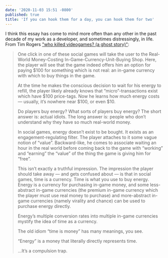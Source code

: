 ```yaml
---
date: '2020-11-03 15:51 -0800'
published: true
title: 'If you can hook them for a day, you can hook them for two'
---
```

I think this essay has come to mind more often than any other in the past decade of my work as a developer, and sometimes distressingly, in life. From Tim Rogers ["who killed videogames? (a ghost story)"](https://insertcredit.com/2011/09/22/who-killed-videogames-a-ghost-story/):

<blockquote markdown="1">

One click in one of these social games will take the user to the Real-World Money-Costing In-Game-Currency-Unit-Buying Shop. Here, the player will see that the game indeed offers him an option for paying $100 for something which is not real: an in-game currency with which to buy things in the game.

At the time he makes the conscious decision to wait for his energy to refill, the player likely already knows that “micro”-transactions exist which have $100 price-tags. Now he learns how much energy costs — usually, it’s nowhere near $100, or even $10.

Do players buy energy? What sorts of players buy energy? The short answer is: actual idiots. The long answer is: people who don’t understand why they have so much real-world money.

In social games, energy doesn’t exist to be bought. It exists as an engagement-regulating filter. The player attaches to it some vague notion of “value”. Backward-like, he comes to associate waiting an hour in the real world before coming back to the game with “working” and “earning” the “value” of the thing the game is giving him for “free”.

This isn’t exactly a truthful impression. The impression the player should take away — and gets confused about — is that in social games, time is a currency. Time is what you use to buy energy. Energy is a currency for purchasing in-game money, and some less-abstract in-game currencies (the premium in-game currency which the player must use real money to purchase) and more-abstract in-game currencies (namely virality and chance) can be used to purchase energy directly.

Energy’s multiple conversion rates into multiple in-game currencies mystify the idea of time as a currency.

The old idiom “time is money” has many meanings, you see.

“Energy” is a money that literally directly represents time.

...It’s a compulsion trap.

</blockquote>
